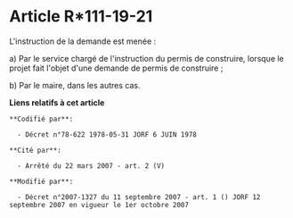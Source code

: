 # Article R*111-19-21

L'instruction de la demande est menée :

a) Par le service chargé de l'instruction du permis de construire, lorsque le projet fait l'objet d'une demande de permis de
construire ;

b) Par le maire, dans les autres cas.

**Liens relatifs à cet article**

	**Codifié par**:

	  - Décret n°78-622 1978-05-31 JORF 6 JUIN 1978

	**Cité par**:

	  - Arrêté du 22 mars 2007 - art. 2 (V)

	**Modifié par**:

	  - Décret n°2007-1327 du 11 septembre 2007 - art. 1 () JORF 12 septembre 2007 en vigueur le 1er octobre 2007
